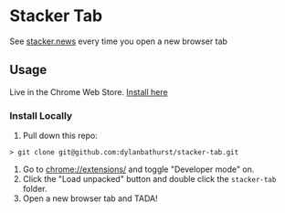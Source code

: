 # Stacker Tab

See [stacker.news](https://stacker.news) every time you open a new browser tab

## Usage
Live in the Chrome Web Store. [Install here](https://chrome.google.com/webstore/detail/stacker-tab/eckplbedjecealmhnahkdhddnoenecck)

### Install Locally
1. Pull down this repo:

```
> git clone git@github.com:dylanbathurst/stacker-tab.git
```

1. Go to [chrome://extensions/](chrome://extensions/) and toggle "Developer mode" on.
1. Click the "Load unpacked" button and double click the `stacker-tab` folder.
1. Open a new browser tab and TADA!
